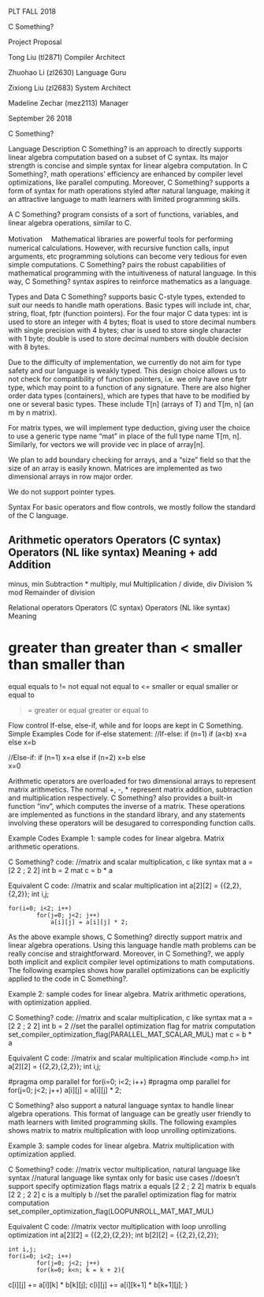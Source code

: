PLT FALL 2018



C Something?

Project Proposal


Tong Liu (tl2871) Compiler Architect 

Zhuohao Li (zl2630) Language Guru 

Zixiong Liu (zl2683) System Architect 

Madeline Zechar (mez2113)  Manager 



September 26 2018

















C Something?


Language Description
C Something? is an approach to directly supports linear algebra computation based on a subset of C syntax. Its major strength is concise and simple syntax for linear algebra computation. In C Something?, math operations’ efficiency are enhanced by compiler level optimizations, like parallel computing. Moreover, C Something? supports a form of syntax for math operations styled after natural language, making it an attractive language to math learners with limited programming skills.

A C Something? program consists of a sort of functions, variables, and linear algebra operations, similar to C.

Motivation　
Mathematical libraries are powerful tools for performing numerical calculations. However, with recursive function calls, input arguments, etc programming solutions can become very tedious for even simple computations. C Something? pairs the robust capabilities of mathematical programming with the intuitiveness of natural language. In this way, C Something? syntax aspires to reinforce mathematics as a language.  

Types and Data
C Something? supports basic C-style types, extended to suit our needs to handle math operations. Basic types will include int, char, string, float, fptr (function pointers). For the four major C data types: int is used to store an integer with 4 bytes; float is used to store decimal numbers with single precision with 4 bytes; char is used to store single character with 1 byte; double is used to store decimal numbers with double decision with 8 bytes.

Due to the difficulty of implementation, we currently do not aim for type safety and our language is weakly typed. This design choice allows us to not check for compatibility of function pointers, i.e. we only have one fptr type, which may point to a function of any signature. 
There are also higher order data types (containers), which are types that have to be modified by one or several basic types. These include T[n] (arrays of T) and T[m, n] (an m by n matrix).

For matrix types, we will implement type deduction, giving user the choice to use a generic type name “mat” in place of the full type name T[m, n]. Similarly, for vectors we will provide vec in place of array[n].

We plan to add boundary checking for arrays, and a “size” field so that the size of an array is easily known. Matrices are implemented as two dimensional arrays in row major order.

We do not support pointer types.

Syntax
For basic operators and flow controls, we mostly follow the standard of the C language. 

Arithmetic operators
    Operators (C syntax)
Operators (NL like syntax)
    Meaning
+
add
    Addition
-
minus, min
    Subtraction
*
multiply, mul 
     Multiplication
/
divide, div
     Division
  %
mod
     Remainder of division


Relational operators
    Operators (C syntax)
Operators (NL like syntax)
    Meaning
>
greater than
  greater than
<
smaller than
smaller than
 ==
equal
equals to
 !=
not equal
not equal to
<=
smaller or equal
smaller or equal to
 >=
greater or equal
greater or equal to

Flow control
If-else, else-if, while and for loops are kept in C Something.
Simple Examples Code for if-else statement:
//If-else:
if (n=1) 
   if (a<b)
        x=a
   else 
        x=b

//Else-if:
if (n=1)
   x=a
else if (n=2)
   x=b
else  
   x=0


Arithmetic operators are overloaded for two dimensional arrays to represent matrix arithmetics. The normal +, -, * represent matrix addition, subtraction and multiplication respectively. C Something? also provides a built-in function “inv”, which computes the inverse of a matrix. These operations are implemented as functions in the standard library, and any statements involving these operators will be desugared to corresponding function calls.

Example Codes
Example 1: sample codes for linear algebra. Matrix arithmetic operations.

C Something? code:
//matrix and scalar multiplication, c like syntax
mat a = [2 2 ; 2 2]
int b = 2
mat c = b * a


Equivalent C code:
//matrix and scalar multiplication 
	int a[2][2] = {{2,2},{2,2}};
	int i,j;

	for(i=0; i<2; i++)
    		for(j=0; j<2; j++)
        		a[i][j] = a[i][j] * 2;


As the above example shows, C Something? directly support matrix and linear algebra operations. Using this  language handle math problems can be really concise and straightforward. Moreover, in C Something?, we apply both implicit and explicit compiler level optimizations to math computations. The following examples shows how parallel optimizations can be explicitly applied to the code in C Something?.

Example 2: sample codes for linear algebra. Matrix arithmetic operations, with optimization applied.

C Something? code:
//matrix and scalar multiplication, c like syntax 
mat a = [2 2 ; 2 2]
int b = 2
//set the parallel optimization flag for matrix computation
set_compiler_optimization_flag(PARALLEL_MAT_SCALAR_MUL)
mat c = b * a

Equivalent C code:
//matrix and scalar multiplication 
#include <omp.h>
	int a[2][2] = {{2,2},{2,2}};
	int i,j;

#pragma omp parallel for
	for(i=0; i<2; i++)
		#pragma omp parallel for
    		for(j=0; j<2; j++)
        		a[i][j] = a[i][j] * 2;

C Something? also support a natural language syntax to handle linear algebra operations. This format of language can be greatly user friendly to math learners with limited programming skills. The following examples shows matrix to matrix multiplication with loop unrolling optimizations.

Example 3: sample codes for linear algebra. Matrix multiplication with optimization applied.

C Something? code:
//matrix vector multiplication, natural language like syntax
//natural language like syntax only for basic use cases
//doesn’t support specify optimization flags
matrix a equals [2 2 ; 2 2]
matrix b equals [2 2 ; 2 2]
c is a multiply b
//set the parallel optimization flag for matrix computation
set_compiler_optimization_flag(LOOPUNROLL_MAT_MAT_MUL)

Equivalent C code:
//matrix vector multiplication with loop unrolling optimization
	int a[2][2] = {{2,2},{2,2}};
int b[2][2] = {{2,2},{2,2}};

	int i,j;
	for(i=0; i<2; i++)
    		for(j=0; j<2; j++)
			for(k=0; k<n; k = k + 2){
c[i][j] += a[i][k] * b[k][j];
c[i][j] += a[i][k+1] * b[k+1][j];
}

